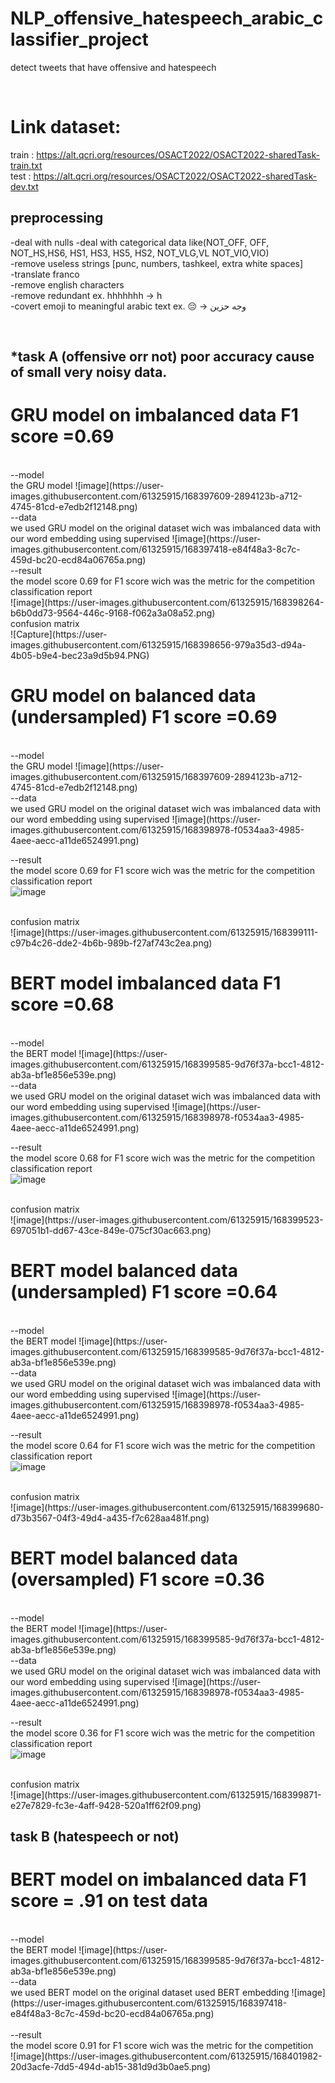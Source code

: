 # NLP_offensive_hatespeech_arabic_classifier_project
detect tweets that have offensive and hatespeech 


<br>

# Link dataset: 
train : https://alt.qcri.org/resources/OSACT2022/OSACT2022-sharedTask-train.txt
<br>
test  :  https://alt.qcri.org/resources/OSACT2022/OSACT2022-sharedTask-dev.txt 
<br>

## preprocessing
  -deal with nulls
  -deal with categorical data like(NOT_OFF, OFF, NOT_HS,HS6, HS1, HS3, HS5, HS2, NOT_VLG,VL NOT_VIO,VIO) <br>
  -remove useless strings [punc, numbers, tashkeel, extra white spaces]<br>
  -translate franco <br>
  -remove english characters<br>
  -remove redundant ex. hhhhhhh -> h <br>
  -covert emoji to meaningful arabic text ex. 😔 -> وجه حزين



<br>

## *task A (offensive orr not) poor accuracy cause of small very noisy data.

# GRU model on imbalanced data   F1 score =0.69
<br>
--model <br>
the GRU model
![image](https://user-images.githubusercontent.com/61325915/168397609-2894123b-a712-4745-81cd-e7edb2f12148.png)

<br>
--data  <br>
we used GRU model on the original dataset wich was imbalanced data with our word embedding using supervised 
![image](https://user-images.githubusercontent.com/61325915/168397418-e84f48a3-8c7c-459d-bc20-ecd84a06765a.png)
<br>
--result  <br>
the model score 0.69 for F1 score wich was the metric for the competition <br>
classification report
<br>![image](https://user-images.githubusercontent.com/61325915/168398264-b6b0dd73-9564-446c-9168-f062a3a08a52.png)

<br>
confusion matrix <br>
![Capture](https://user-images.githubusercontent.com/61325915/168398656-979a35d3-d94a-4b05-b9e4-bec23a9d5b94.PNG)




# GRU model on balanced data (undersampled)  F1 score =0.69
<br>
--model <br>
the GRU model
![image](https://user-images.githubusercontent.com/61325915/168397609-2894123b-a712-4745-81cd-e7edb2f12148.png)

<br>
--data  <br>
we used GRU model on the original dataset wich was imbalanced data with our word embedding using supervised 
![image](https://user-images.githubusercontent.com/61325915/168398978-f0534aa3-4985-4aee-aecc-a11de6524991.png)<br>

--result  <br>
the model score 0.69 for F1 score wich was the metric for the competition <br>
classification report
<br>![image](https://user-images.githubusercontent.com/61325915/168399088-04ba68fd-0646-44be-8378-2c43712aed0b.png)

<br>
confusion matrix <br>
![image](https://user-images.githubusercontent.com/61325915/168399111-c97b4c26-dde2-4b6b-989b-f27af743c2ea.png)
<br>






# BERT model imbalanced data  F1 score =0.68
<br>
--model <br>
the BERT model
![image](https://user-images.githubusercontent.com/61325915/168399585-9d76f37a-bcc1-4812-ab3a-bf1e856e539e.png)

<br>
--data  <br>
we used GRU model on the original dataset wich was imbalanced data with our word embedding using supervised 
![image](https://user-images.githubusercontent.com/61325915/168398978-f0534aa3-4985-4aee-aecc-a11de6524991.png)<br>

--result  <br>
the model score 0.68 for F1 score wich was the metric for the competition <br>
classification report
<br>![image](https://user-images.githubusercontent.com/61325915/168399500-a715651f-8733-49f9-b7c3-5f62e522b824.png)

<br>
confusion matrix <br>
![image](https://user-images.githubusercontent.com/61325915/168399523-697051b1-dd67-43ce-849e-075cf30ac663.png)
<br>





# BERT model balanced data (undersampled)  F1 score =0.64
<br>
--model <br>
the BERT model
![image](https://user-images.githubusercontent.com/61325915/168399585-9d76f37a-bcc1-4812-ab3a-bf1e856e539e.png)

<br>
--data  <br>
we used GRU model on the original dataset wich was imbalanced data with our word embedding using supervised 
![image](https://user-images.githubusercontent.com/61325915/168398978-f0534aa3-4985-4aee-aecc-a11de6524991.png)<br>

--result  <br>
the model score 0.64 for F1 score wich was the metric for the competition <br>
classification report
<br>![image](https://user-images.githubusercontent.com/61325915/168399659-b4b06eb4-88d4-4b9e-b8dc-25f408957e7c.png)


<br>
confusion matrix <br>
![image](https://user-images.githubusercontent.com/61325915/168399680-d73b3567-04f3-49d4-a435-f7c628aa481f.png)
<br>







# BERT model balanced data (oversampled)  F1 score =0.36 
<br>
--model <br>
the BERT model
![image](https://user-images.githubusercontent.com/61325915/168399585-9d76f37a-bcc1-4812-ab3a-bf1e856e539e.png)

<br>
--data  <br>
we used GRU model on the original dataset wich was imbalanced data with our word embedding using supervised 
![image](https://user-images.githubusercontent.com/61325915/168398978-f0534aa3-4985-4aee-aecc-a11de6524991.png)<br>

--result  <br>
the model score 0.36 for F1 score wich was the metric for the competition <br>
classification report
<br>![image](https://user-images.githubusercontent.com/61325915/168399848-2682161f-0ce4-4cc8-931e-48fc14b004ab.png)


<br>
confusion matrix <br>
![image](https://user-images.githubusercontent.com/61325915/168399871-e27e7829-fc3e-4aff-9428-520a1ff62f09.png)
<br>




## task B (hatespeech or not) 

# BERT model on imbalanced data  F1  score = .91 on test data 
<br>
--model <br>
the BERT model
![image](https://user-images.githubusercontent.com/61325915/168399585-9d76f37a-bcc1-4812-ab3a-bf1e856e539e.png)

<br>
--data  <br>
we used BERT model on the original dataset used BERT embedding
![image](https://user-images.githubusercontent.com/61325915/168397418-e84f48a3-8c7c-459d-bc20-ecd84a06765a.png)
<br>
<br>
--result  <br>
the model score 0.91 for F1 score wich was the metric for the competition <br>
![image](https://user-images.githubusercontent.com/61325915/168401982-20d3acfe-7dd5-494d-ab15-381d9d3b0ae5.png)



